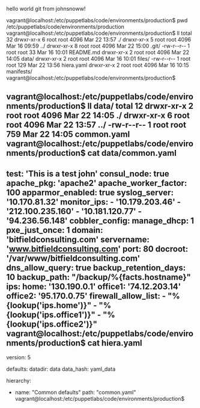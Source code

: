 hello world git from johnsnoww!


vagrant@localhost:/etc/puppetlabs/code/environments/production$ pwd
/etc/puppetlabs/code/environments/production
vagrant@localhost:/etc/puppetlabs/code/environments/production$ ll
total 32
drwxr-xr-x 6 root root 4096 Mar 22 13:57 ./
drwxr-xr-x 5 root root 4096 Mar 16 09:59 ../
drwxr-xr-x 8 root root 4096 Mar 22 15:00 .git/
-rw-r--r-- 1 root root   33 Mar 16 10:01 README.md
drwxr-xr-x 2 root root 4096 Mar 22 14:05 data/
drwxr-xr-x 2 root root 4096 Mar 16 10:01 files/
-rw-r--r-- 1 root root  129 Mar 22 13:56 hiera.yaml
drwxr-xr-x 2 root root 4096 Mar 16 10:15 manifests/
vagrant@localhost:/etc/puppetlabs/code/environments/production$ 

vagrant@localhost:/etc/puppetlabs/code/environments/production$ ll data/
total 12
drwxr-xr-x 2 root root 4096 Mar 22 14:05 ./
drwxr-xr-x 6 root root 4096 Mar 22 13:57 ../
-rw-r--r-- 1 root root  759 Mar 22 14:05 common.yaml
vagrant@localhost:/etc/puppetlabs/code/environments/production$ cat data/common.yaml 
---
  test: 'This is a test john'
  consul_node: true
  apache_pkg: 'apache2'
  apache_worker_factor: 100
  apparmor_enabled: true
  syslog_server: '10.170.81.32'
  monitor_ips:
    - '10.179.203.46'
    - '212.100.235.160'
    - '10.181.120.77'
    - '94.236.56.148'
  cobbler_config:
    manage_dhcp: 1
    pxe_just_once: 1
  domain: 'bitfieldconsulting.com'
  servername: 'www.bitfieldconsulting.com'
  port: 80
  docroot: '/var/www/bitfieldconsulting.com'
  dns_allow_query: true
  backup_retention_days: 10
  backup_path: "/backup/%{facts.hostname}"
  ips:
    home: '130.190.0.1'
    office1: '74.12.203.14'
    office2: '95.170.0.75'
  firewall_allow_list:
    - "%{lookup('ips.home')}"
    - "%{lookup('ips.office1')}"
    - "%{lookup('ips.office2')}"
vagrant@localhost:/etc/puppetlabs/code/environments/production$ cat hiera.yaml 
---
version: 5

defaults:
  datadir: data
  data_hash: yaml_data

hierarchy:
  - name: "Common defaults"
    path: "common.yaml"
vagrant@localhost:/etc/puppetlabs/code/environments/production$ 

